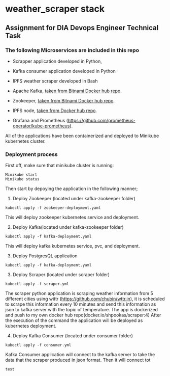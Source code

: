 # weather_scraper stack

## Assignment for DIA Devops Engineer Technical Task

### The following Microservices are included in this repo

* Scrapper application developed in Python,  

* Kafka consumer application developed in Python 

* IPFS weather scraper developed in Bash

* Apache Kafka, [taken from Bitnami Docker hub repo](https://hub.docker.com/r/bitnami/kafka/tags).

* Zookeeper,  [taken from Bitnami Docker hub repo](https://hub.docker.com/r/bitnami/zookeeper/tags).

* IPFS node, [taken from Docker hub repo](https://hub.docker.com/r/ipfs/go-ipfs).

* Grafana and Prometheus (https://github.com/prometheus-operator/kube-prometheus).


All of the applications have been containerized and deployed to Minikube kubernetes cluster.


### Deployment process

First off, make sure that minikube cluster is running:
```
Minikube start
Minikube status
```

Then start by depoying the application in the following manner;

1. Deploy Zookeeper (located under kafka-zookeeper folder)
  ```
  kubectl apply -f zookeeper-deployment.yaml 
  ```
  This will deploy zookeeper kubernetes service and deployment. 

2. Deploy Kafka(located under kafka-zookeeper folder) 
  ```
  kubectl apply -f kafka-deployment.yaml    
  ```
  This will deploy kafka kubernetes service, pvc, and deployment. 

3. Deploy PostgresQL application
  ```
  kubectl apply -f kafka-deployment.yaml    
  ```

3. Deploy Scraper (located under scraper folder)
  ```
  kubectl apply -f scraper.yml  
  ```
  The scraper python application is scraping weather information from 5 different cities using wittr (https://github.com/chubin/wttr.in), it is scheduled to scrape this information every 10 minutes and send this information as json to kafka server   with the topic of temperature.
  The app is dockerized and push to my own docker hub repo(docker.io/shpookas/scraper:4) 
  After the execution of the command the application will be deployed as kubernetes deployment. 

4. Deploy Kafka Consumer (located under consumer folder)
  ```
  kubectl apply -f consumer.yml  
  ```
  Kafka Consumer application will connect to the kafka server to take the data that the scraper produced in json format. Then it will connect tot 







``` test ``` 
